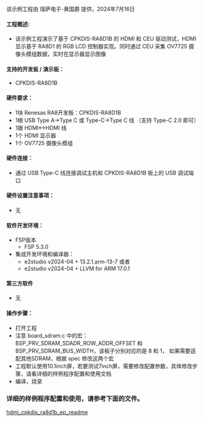 该示例工程由 瑞萨电子-黄国爵 提供，2024年7月16日

#### 工程概述:
* 该示例工程演示了基于 CPKDIS-RA8D1B 的 HDMI 和 CEU 驱动测试，HDMI 显示基于 RA8D1 的 RGB LCD 控制器实现。同时通过 CEU 采集 OV7725 摄像头模组数据，实时在显示器显示图像

#### 支持的开发板 / 演示板：
* CPKDIS-RA8D1B

#### 硬件要求：
* 1块 Renesas RA8开发板：CPKDIS-RA8D1B
* 1根 USB Type A->Type C 或 Type-C->Type C 线 （支持 Type-C 2.0 即可）
* 1跟 HDMI<->HDMI 线
* 1个 HDMI 显示器
* 1个 OV7725 摄像头模组


#### 硬件连接：
* 通过 USB Type-C 线连接调试主机和 CPKDIS-RA8D1B 板上的 USB 调试端口

#### 硬件设置注意事项：
* 无

#### 软件开发环境：
* FSP版本
  * FSP 5.3.0
* 集成开发环境和编译器：
  * e2studio v2024-04 + 13.2.1.arm-13-7 或者
  * e2studio v2024-04 + LLVM for ARM 17.0.1

#### 第三方软件
* 无

#### 操作步骤：
* 打开工程
* 注意 board_sdram.c 中的宏：BSP_PRV_SDRAM_SDADR_ROW_ADDR_OFFSET 和 BSP_PRV_SDRAM_BUS_WIDTH，该板子分别对应的是 8 和 1，
  如果需要适配其他SDRAM，根据 spec 修改这两个宏
* 工程默认使用10.1inch屏，若要测试7inch屏，需要修改配置参数，具体修改步骤，请看详细的样例程序配置和使用文档
* 编译，烧录


### 详细的样例程序配置和使用，请参考下面的文件。
[hdmi_cpkdis_ra8d1b_ep_readme](hdmi_cpkdis_ra8d1b_ep_readme.md)

